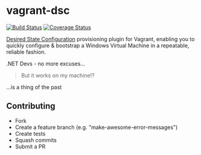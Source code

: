 # vagrant-dsc

[![Build Status](https://travis-ci.org/mefellows/vagrant-dsc.svg?branch=feature%2Fprototype)](https://travis-ci.org/mefellows/vagrant-dsc)
[![Coverage Status](https://coveralls.io/repos/mefellows/vagrant-dsc/badge.png)](https://coveralls.io/r/mefellows/vagrant-dsc)

[Desired State Configuration](http://technet.microsoft.com/en-au/library/dn249912.aspx) provisioning plugin for Vagrant, enabling you to quickly configure & bootstrap a Windows Virtual Machine in a repeatable, reliable fashion. 

.NET Devs - no more excuses...

> But it works on my machine!?

...is a thing of the past

## Contributing

* Fork
* Create a feature branch (e.g. "make-awesome-error-messages")
* Create tests
* Squash commits
* Submit a PR
